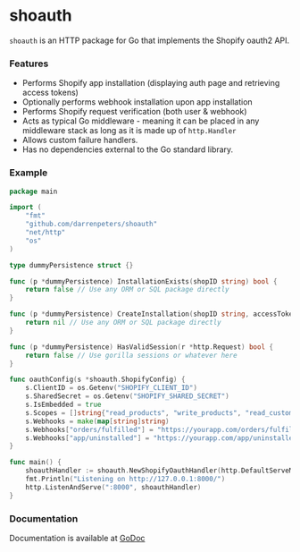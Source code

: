 # shoauth

`shoauth` is an HTTP package for Go that implements the Shopify oauth2 API.


### Features

* Performs Shopify app installation (displaying auth page and retrieving access tokens)
* Optionally performs webhook installation upon app installation
* Performs Shopify request verification (both user & webhook)
* Acts as typical Go middleware - meaning it can be placed in any middleware stack as long as it is made up of `http.Handler`
* Allows custom failure handlers. 
* Has no dependencies external to the Go standard library.

### Example
```go
package main

import (
	"fmt"
	"github.com/darrenpeters/shoauth"
	"net/http"
	"os"
)

type dummyPersistence struct {}

func (p *dummyPersistence) InstallationExists(shopID string) bool {
	return false // Use any ORM or SQL package directly
}

func (p *dummyPersistence) CreateInstallation(shopID string, accessToken string) error {
	return nil // Use any ORM or SQL package directly
}

func (p *dummyPersistence) HasValidSession(r *http.Request) bool {
	return false // Use gorilla sessions or whatever here
}

func oauthConfig(s *shoauth.ShopifyConfig) {
	s.ClientID = os.Getenv("SHOPIFY_CLIENT_ID")
	s.SharedSecret = os.Getenv("SHOPIFY_SHARED_SECRET")
	s.IsEmbedded = true
	s.Scopes = []string{"read_products", "write_products", "read_customers", "write_customers", "read_orders", "write_orders", "read_shipping", "write_shipping"}
	s.Webhooks = make(map[string]string)
	s.Webhooks["orders/fulfilled"] = "https://yourapp.com/orders/fulfilled"
	s.Webhooks["app/uninstalled"] = "https://yourapp.com/app/uninstalled"
}

func main() {
	shoauthHandler := shoauth.NewShopifyOauthHandler(http.DefaultServeMux, shoauth.DefaultFailureHandler(), &dummyPersistence{}, oauthConfig)
	fmt.Println("Listening on http://127.0.0.1:8000/")
	http.ListenAndServe(":8000", shoauthHandler)
}
```

### Documentation

Documentation is available at [GoDoc](http://godoc.org/github.com/darrenpeters/shoauth)